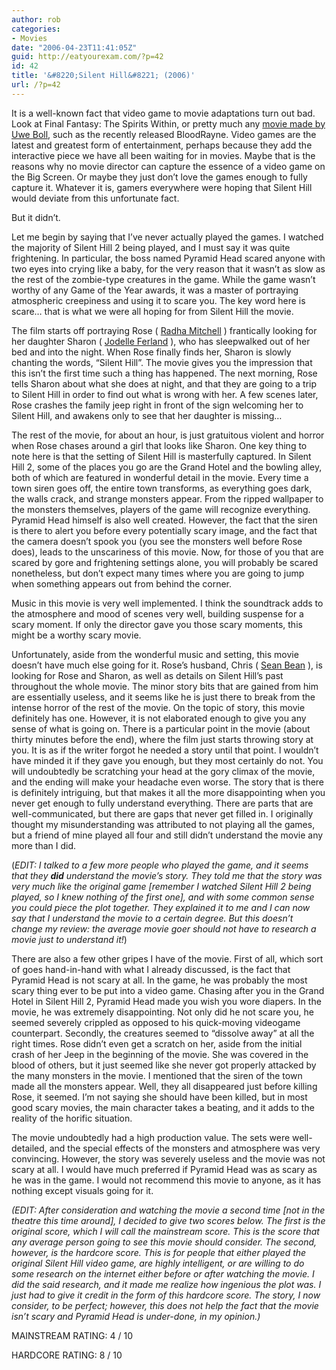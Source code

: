 ```yaml
---
author: rob
categories:
- Movies
date: "2006-04-23T11:41:05Z"
guid: http://eatyourexam.com/?p=42
id: 42
title: '&#8220;Silent Hill&#8221; (2006)'
url: /?p=42
---
```

It is a well-known fact that video game to movie adaptations turn out bad. Look at Final Fantasy: The Spirits Within, or pretty much any <a target="_blank" title="Uwe Boll: IMDB Profile" href="http://imdb.com/name/nm0093051/">movie made by Uwe Boll</a>, such as the recently released BloodRayne. Video games are the latest and greatest form of entertainment, perhaps because they add the interactive piece we have all been waiting for in movies. Maybe that is the reasons why no movie director can capture the essence of a video game on the Big Screen. Or maybe they just don&#8217;t love the games enough to fully capture it. Whatever it is, gamers everywhere were hoping that Silent Hill would deviate from this unfortunate fact.

But it didn&#8217;t.

Let me begin by saying that I&#8217;ve never actually played the games. I watched the majority of Silent Hill 2 being played, and I must say it was quite frightening. In particular, the boss named Pyramid Head scared anyone with two eyes into crying like a baby, for the very reason that it wasn&#8217;t as slow as the rest of the zombie-type creatures in the game. While the game wasn&#8217;t worthy of any Game of the Year awards, it was a master of portraying atmospheric creepiness and using it to scare you. The key word here is scare&#8230; that is what we were all hoping for from Silent Hill the movie.

The film starts off portraying Rose ( <a target="_blank" title="IMDB: Radha Mitchell" href="http://imdb.com/name/nm0593664/">Radha Mitchell</a> ) frantically looking for her daughter Sharon ( <a target="_blank" title="IMDB: Jodelle Ferland" href="http://imdb.com/name/nm0272706/">Jodelle Ferland</a> ), who has sleepwalked out of her bed and into the night. When Rose finally finds her, Sharon is slowly chanting the words, &#8220;Silent Hill&#8221;. The movie gives you the impression that this isn&#8217;t the first time such a thing has happened. The next morning, Rose tells Sharon about what she does at night, and that they are going to a trip to Silent Hill in order to find out what is wrong with her. A few scenes later, Rose crashes the family jeep right in front of the sign welcoming her to Silent Hill, and awakens only to see that her daughter is missing&#8230;

The rest of the movie, for about an hour, is just gratuitous violent and horror when Rose chases around a girl that looks like Sharon. One key thing to note here is that the setting of Silent Hill is masterfully captured. In Silent Hill 2, some of the places you go are the Grand Hotel and the bowling alley, both of which are featured in wonderful detail in the movie. Every time a town siren goes off, the entire town transforms, as everything goes dark, the walls crack, and strange monsters appear. From the ripped wallpaper to the monsters themselves, players of the game will recognize everything. Pyramid Head himself is also well created. However, the fact that the siren is there to alert you before every potentially scary image, and the fact that the camera doesn&#8217;t spook you (you see the monsters well before Rose does), leads to the unscariness of this movie. Now, for those of you that are scared by gore and frightening settings alone, you will probably be scared nonetheless, but don&#8217;t expect many times where you are going to jump when something appears out from behind the corner.

Music in this movie is very well implemented. I think the soundtrack adds to the atmosphere and mood of scenes very well, building suspense for a scary moment. If only the director gave you those scary moments, this might be a worthy scary movie.

Unfortunately, aside from the wonderful music and setting, this movie doesn&#8217;t have much else going for it. Rose&#8217;s husband, Chris ( <a target="_blank" title="IMDB: Sean Bean" href="http://imdb.com/name/nm0000293/">Sean Bean</a> ), is looking for Rose and Sharon, as well as details on Silent Hill&#8217;s past throughout the whole movie. The minor story bits that are gained from him are essentially useless, and it seems like he is just there to break from the intense horror of the rest of the movie. On the topic of story, this movie definitely has one. However, it is not elaborated enough to give you any sense of what is going on. There is a particular point in the movie (about thirty minutes before the end), where the film just starts throwing story at you. It is as if the writer forgot he needed a story until that point. I wouldn&#8217;t have minded it if they gave you enough, but they most certainly do not. You will undoubtedly be scratching your head at the gory climax of the movie, and the ending will make your headache even worse. The story that is there is definitely intriguing, but that makes it all the more disappointing when you never get enough to fully understand everything. There are parts that are well-communicated, but there are gaps that never get filled in. I originally thought my misunderstanding was attributed to not playing all the games, but a friend of mine played all four and still didn&#8217;t understand the movie any more than I did.

(_EDIT: I talked to a few more people who played the game, and it seems that they **did** understand the movie&#8217;s story. They told me that the story was very much like the original game [remember I watched Silent Hill 2 being played, so I knew nothing of the first one], and with some common sense you could piece the plot together. They explained it to me and I can now say that I understand the movie to a certain degree. But this doesn&#8217;t change my review: the average movie goer should not have to research a movie just to understand it!_)

There are also a few other gripes I have of the movie. First of all, which sort of goes hand-in-hand with what I already discussed, is the fact that Pyramid Head is not scary at all. In the game, he was probably the most scary thing ever to be put into a video game. Chasing after you in the Grand Hotel in Silent Hill 2, Pyramid Head made you wish you wore diapers. In the movie, he was extremely disappointing. Not only did he not scare you, he seemed severely crippled as opposed to his quick-moving videogame counterpart. Secondly, the creatures seemed to &#8220;dissolve away&#8221; at all the right times. Rose didn&#8217;t even get a scratch on her, aside from the initial crash of her Jeep in the beginning of the movie. She was covered in the blood of others, but it just seemed like she never got properly attacked by the many monsters in the movie. I mentioned that the siren of the town made all the monsters appear. Well, they all disappeared just before killing Rose, it seemed. I&#8217;m not saying she should have been killed, but in most good scary movies, the main character takes a beating, and it adds to the reality of the horific situation.

The movie undoubtedly had a high production value. The sets were well-detailed, and the special effects of the monsters and atmosphere was very convincing. However, the story was severely useless and the movie was not scary at all. I would have much preferred if Pyramid Head was as scary as he was in the game. I would not recommend this movie to anyone, as it has nothing except visuals going for it.

_(EDIT: After consideration and watching the movie a second time [not in the theatre this time around], I decided to give two scores below. The first is the original score, which I will call the mainstream score. This is the score that any average person going to see this movie should consider. The second, however, is the hardcore score. This is for people that either played the original Silent Hill video game, are highly intelligent, or are willing to do some research on the internet either before or after watching the movie. I did the said research, and it made me realize how ingenious the plot was. I just had to give it credit in the form of this hardcore score. The story, I now consider, to be perfect; however, this does not help the fact that the movie isn&#8217;t scary and Pyramid Head is under-done, in my opinion.)_

MAINSTREAM RATING: 4 / 10

HARDCORE RATING: 8 / 10